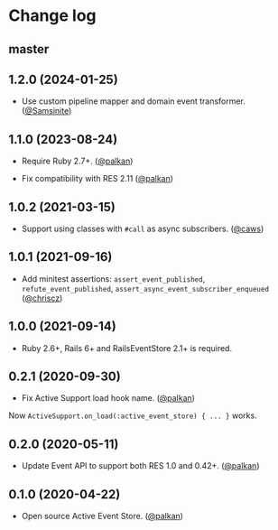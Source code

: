 # Change log

## master

## 1.2.0 (2024-01-25)

- Use custom pipeline mapper and domain event transformer. ([@Samsinite][])

## 1.1.0 (2023-08-24)

- Require Ruby 2.7+. ([@palkan][])

- Fix compatibility with RES 2.11 ([@palkan][])

## 1.0.2 (2021-03-15)

- Support using classes with `#call` as async subscribers. ([@caws][])

## 1.0.1 (2021-09-16)

- Add minitest assertions: `assert_event_published`, `refute_event_published`, `assert_async_event_subscriber_enqueued`  ([@chriscz][])

## 1.0.0 (2021-09-14)

- Ruby 2.6+, Rails 6+ and RailsEventStore 2.1+ is required.

## 0.2.1 (2020-09-30)

- Fix Active Support load hook name. ([@palkan][])

Now `ActiveSupport.on_load(:active_event_store) { ... }` works.

## 0.2.0 (2020-05-11)

- Update Event API to support both RES 1.0 and 0.42+. ([@palkan][])

## 0.1.0 (2020-04-22)

- Open source Active Event Store. ([@palkan][])

[@palkan]: https://github.com/palkan
[@chriscz]: https://github.com/chriscz
[@caws]: https://github.com/caws
[@Samsinite]: https://github.com/Samsinite
